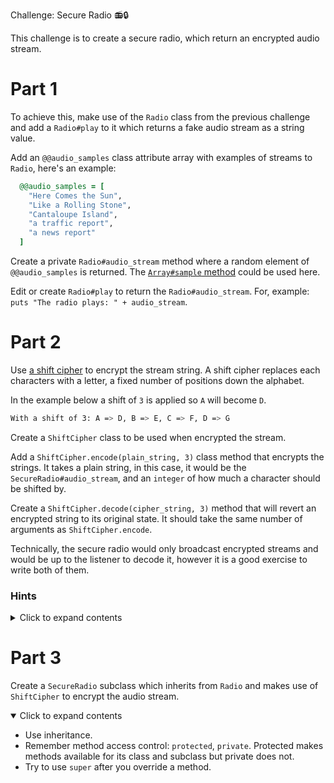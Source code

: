 Challenge: Secure Radio 📻🔒

This challenge is to create a secure radio, which return an encrypted audio stream.

# Part 1

To achieve this, make use of the `Radio` class from the previous challenge and add a `Radio#play` to it which returns a fake audio stream as a string value.

Add an `@@audio_samples` class attribute array with examples of streams to `Radio`, here's an example:

```ruby
  @@audio_samples = [
    "Here Comes the Sun",
    "Like a Rolling Stone",
    "Cantaloupe Island",
    "a traffic report",
    "a news report"
  ]
```

Create a private `Radio#audio_stream` method where a random element of `@@audio_samples` is returned. The [`Array#sample` method](https://ruby-doc.org/core-2.6.5/Array.html#method-i-sample) could be used here.

Edit or create `Radio#play` to return the `Radio#audio_stream`. For, example: `puts "The radio plays: " + audio_stream`.

# Part 2

Use [a shift cipher](https://goto.pachanka.org/crypto/shift-cipher) to encrypt the stream string. A shift cipher replaces each characters with a letter, a fixed number of positions down the alphabet.

In the example below a shift of `3` is applied so `A` will become `D`.

```bash
With a shift of 3: A => D, B => E, C => F, D => G
```

Create a `ShiftCipher` class to be used when encrypted the stream.

Add a `ShiftCipher.encode(plain_string, 3)` class method that encrypts the strings. It takes a plain string, in this case, it would be the `SecureRadio#audio_stream`, and an `integer` of how much a character should be shifted by.

Create a `ShiftCipher.decode(cipher_string, 3)` method that will revert an encrypted string to its original state. It should take the same number of arguments as `ShiftCipher.encode`.

Technically, the secure radio would only broadcast encrypted streams and would be up to the listener to decode it, however it is a good exercise to write both of them.

### Hints


<details>
<summary>Click to expand contents</summary>
  
  - When an array of letters is needed, `[*a..z]` can be used to spread letters from `'a'` to `'z'` into an array.
  - There are a variety of ways to write the shift cipher code, but the following methods can be useful when doing it: 
    - `Array#map`
    - `Array#include?`
    - `Array#find_index`
    - `Array#join`
  - A good start might be starting by shifting lowercase strings with `String#downcase` before trying to work out how to encrypt mixed cased strings.
  - The modulo operator might be useful to keep the shift from happening with a letter at the end of the alphabet. `28 % 26 returns 2`
</details>

# Part 3

Create a `SecureRadio` subclass which inherits from `Radio` and makes use of `ShiftCipher` to encrypt the audio stream.

<details open>
<summary>Click to expand contents</summary>
  
  - Use inheritance.
  - Remember method access control: `protected`, `private`. Protected makes methods available for its class and subclass but private does not.
  - Try to use `super` after you override a method.
</details>
<br>

